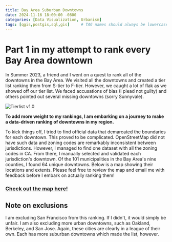 ```yaml
---
title: Bay Area Suburban Downtowns
date: 2024-11-16 18:00:00 -0800
categories: [Data Visualization, Urbanism]
tags: [qgis,postgis,sql,gis]     # TAG names should always be lowercase
---
```


# Part 1 in my attempt to rank every Bay Area downtown

In Summer 2023, a friend and I went on a quest to rank all of the downtowns in the Bay Area. We visited all the downtowns and created a tier list ranking them from S-tier to F-tier. However, we caught a lot of flak as we showed off our tier list. We faced accusations of bias (I plead not guilty) and others pointed out several missing downtowns (sorry Sunnyvale). 

![Tierlist v1.0](/assets/OrginalTierlist.png)

**To add more weight to my rankings, I am embarking on a journey to make a data-driven ranking of downtowns in my region.** 

To kick things off, I tried to find official data that demarcated the boundaries for each downtown. This proved to be complicated. OpenStreetMap did not have such data and zoning codes are remarkably inconsistent between jurisdictions. However, I managed to find one dataset with all the zoning codes in CA. From there, I manually selected and validated each jurisdiction's downtown. Of the 101 municipalities in the Bay Area's nine counties, I found 64 unique downtowns. Below is a map showing their locations and extents. Please feel free to review the map and email me with feedback before I embark on actually ranking them!


### [Check out the map here!](https://brekkies.github.io/Bay-Area-Downtowns-Webmap/)

## Note on exclusions
I am excluding San Francisco from this ranking. If I didn't, it would simply be unfair. I am also excluding more urban downtowns, such as Oakland, Berkeley, and San Jose. Again, these cities are clearly in a league of their own. Each has more suburban downtowns which made the list, however.

